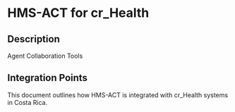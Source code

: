 # HMS-ACT for cr_Health

## Description

Agent Collaboration Tools

## Integration Points

This document outlines how HMS-ACT is integrated with cr_Health systems in Costa Rica.
